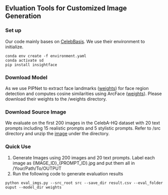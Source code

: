 ## Evluation Tools for Customized Image Generation
### Set up
Our code mainly bases on [CelebBasis](https://github.com/ygtxr1997/CelebBasis). We use their environment to initialize.
```
conda env create -f environment.yaml
conda activate sd
pip install insightface
```

### Download Model
As we use PIPNet to extract face landmarks ([weights](https://huggingface.co/datasets/ygtxr1997/CelebBasis/tree/main/PIPNet)) for face region detection and computes cosine similarities using ArcFace ([weights](https://huggingface.co/datasets/ygtxr1997/CelebBasis/tree/main/glint360k_cosface_r100_fp16_0.1)). Please download their weights to the /weights directory.

### Download Source Image
We evaluate on the first 200 images in the CelebA-HQ dataset with 20 text prompts including 15 realistic prompts and 5 stylistic prompts. Refer to /src directory and unzip the [image](https://drive.google.com/file/d/1IUM7GGPoXnLlUPhkOVErnrl0cgFy2Uvq/view?usp=sharing) under the directory.

### Quick Use
1. Generate Images using 200 images and 20 text prompts. Label each image as {IMAGE_ID}_{PROMPT_ID}.jpg and put them all in /Your/Path/To/OUTPUT
2. Run the following code to generate evaluation results
```
python eval_imgs.py --src_root src --save_dir result.csv --eval_folder ouput --model_dir weights
```